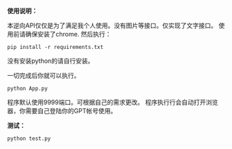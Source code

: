 **使用说明：**



本逆向API仅仅是为了满足我个人使用。没有图片等接口。仅实现了文字接口。
使用前请确保安装了chrome.
然后执行：

    pip install -r requirements.txt
没有安装python的请自行安装。

一切完成后你就可以执行。

    python App.py
  程序默认使用9999端口。可根据自己的需求更改。
程序执行行会自动打开浏览器，你需要自己登陆你的GPT帐号使用。



  **测试：**

    python test.py
